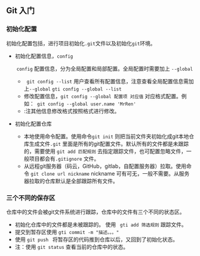 ## Git 入门



### 初始化配置

​	初始化配置包括，进行项目初始化`.git`文件以及初始化`git`环境。

* 初始化配置信息，`config`

  ​	`config` 配置信息，分为全局配置和局部配置。全局配置时需要加上 `--global`

  	* ` git config --list`  用户查看所有配置信息，注意查看全局配置信息需加上`--global`  `gti config --global --list` 
  	* 修改配置信息，`git config --global 配置项 对应值`  对应格式配置。例如：` git config --global user.name 'MrRen'`
  	* :注其他信息修改格式按照格式进行修改。

* 初始化配置仓库

  * 本地使用命令配置。使用命令`git init` 则把当前文件夹初始化成git本地仓库生成文件`.git` 里面是所有的git配置文件。默认所有的文件都是未跟踪的，需要使用 `git add 匹配规则` 去指定跟踪文件，也可配置忽略文件，一般项目都会有`.gitignore` 文件。
  * 从远程git服务器（码云，GitHub，gitlab，自配置服务器）拉取。使用命令 `git clone url nickname`  nickname 可有可无，一般不需要。从服务器拉取的仓库默认是全部跟踪所有文件。

### 三个不同的保存区

仓库中的文件会被git文件系统进行跟踪，仓库中的文件有三个不同的状态区。

* 初始化仓库中的文件都是未被跟踪的。 使用	` gti add 筛选规则` 跟踪文件。
* 提交到暂存区使用 `gti commit -m "描述。。。"` 
* 使用 `git push ` 将暂存区的代码推到仓库以后，又回到了初始化状态。
* 注：使用 ` git status ` 查看当前的仓库中的状态。

